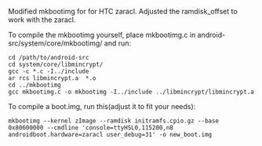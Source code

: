 Modified mkbootimg for for HTC zaracl. Adjusted the ramdisk_offset to work with the zaracl.

To compile the mkbootimg yourself, place mkbootimg.c in android-src/system/core/mkbootimg/ and run:

    cd /path/to/android-src
    cd system/core/libmincrypt/
    gcc -c *.c -I../include
    ar rcs libmincrypt.a  *.o
    cd ../mkbootimg
    gcc mkbootimg.c -o mkbootimg -I../include ../libmincrypt/libmincrypt.a
    
    
    
To compile a boot.img, run this(adjust it to fit your needs):

    mkbootimg --kernel zImage --ramdisk initramfs.cpio.gz --base 0x80600000 --cmdline 'console=ttyHSL0,115200,n8 androidboot.hardware=zaracl user_debug=31' -o new_boot.img
